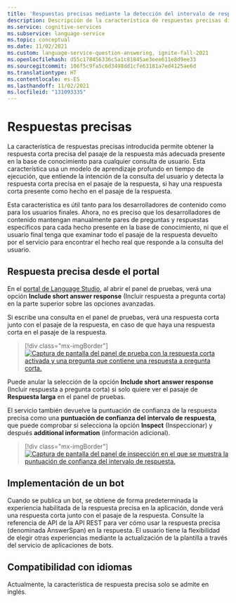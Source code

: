 ```yaml
---
title: 'Respuestas precisas mediante la detección del intervalo de respuestas: respuesta a preguntas'
description: Descripción de la característica de respuestas precisas disponible en respuesta a preguntas.
ms.service: cognitive-services
ms.subservice: language-service
ms.topic: conceptual
ms.date: 11/02/2021
ms.custom: language-service-question-answering, ignite-fall-2021
ms.openlocfilehash: d55c178456336c5a1c81845ae3eee611e8d9ee33
ms.sourcegitcommit: 106f5c9fa5c6d3498dd1cfe63181a7ed4125ae6d
ms.translationtype: HT
ms.contentlocale: es-ES
ms.lasthandoff: 11/02/2021
ms.locfileid: "131093335"
---
```

# <a name="precise-answering"></a>Respuestas precisas

La característica de respuestas precisas introducida permite obtener la respuesta corta precisa del pasaje de la respuesta más adecuada presente en la base de conocimiento para cualquier consulta de usuario. Esta característica usa un modelo de aprendizaje profundo en tiempo de ejecución, que entiende la intención de la consulta del usuario y detecta la respuesta corta precisa en el pasaje de la respuesta, si hay una respuesta corta presente como hecho en el pasaje de la respuesta.

Esta característica es útil tanto para los desarrolladores de contenido como para los usuarios finales. Ahora, no es preciso que los desarrolladores de contenido mantengan manualmente pares de preguntas y respuestas específicos para cada hecho presente en la base de conocimiento, ni que el usuario final tenga que examinar todo el pasaje de la respuesta devuelto por el servicio para encontrar el hecho real que responde a la consulta del usuario.

## <a name="precise-answering-via-the-portal"></a>Respuesta precisa desde el portal

En el [portal de Language Studio](https://aka.ms/languageStudio), al abrir el panel de pruebas, verá una opción **Include short answer response** (Incluir respuesta a pregunta corta) en la parte superior sobre las opciones avanzadas.

Si escribe una consulta en el panel de pruebas, verá una respuesta corta junto con el pasaje de la respuesta, en caso de que haya una respuesta corta en el pasaje de la respuesta.

>[!div class="mx-imgBorder"]
>[![Captura de pantalla del panel de prueba con la respuesta corta activada y una pregunta que contiene una respuesta a pregunta corta.](../media/precise-answering/short-answer.png)](../media/precise-answering/short-answer.png#lightbox)

Puede anular la selección de la opción **Include short answer response** (Incluir respuesta a pregunta corta) si solo quiere ver el pasaje de **Respuesta larga** en el panel de pruebas.

El servicio también devuelve la puntuación de confianza de la respuesta precisa como una **puntuación de confianza del intervalo de respuesta**, que puede comprobar si selecciona la opción **Inspect** (Inspeccionar) y después **additional information** (información adicional).

>[!div class="mx-imgBorder"]
>[![Captura de pantalla del panel de inspección en el que se muestra la puntuación de confianza del intervalo de respuesta.](../media/precise-answering/answer-confidence-score.png)](../media/precise-answering/answer-confidence-score.png#lightbox)

## <a name="deploying-a-bot"></a>Implementación de un bot

Cuando se publica un bot, se obtiene de forma predeterminada la experiencia habilitada de la respuesta precisa en la aplicación, donde verá una respuesta corta junto con el pasaje de la respuesta. Consulte la referencia de API de la API REST para ver cómo usar la respuesta precisa (denominada AnswerSpan) en la respuesta. El usuario tiene la flexibilidad de elegir otras experiencias mediante la actualización de la plantilla a través del servicio de aplicaciones de bots.

## <a name="language-support"></a>Compatibilidad con idiomas

Actualmente, la característica de respuesta precisa solo se admite en inglés.
